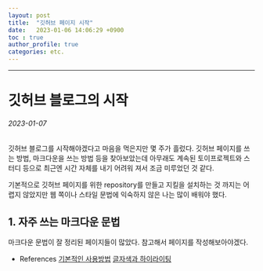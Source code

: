 ```yaml
---
layout: post
title:  "깃허브 페이지 시작"
date:   2023-01-06 14:06:29 +0900
toc : true
author_profile: true
categories: etc.
---
```

---

# 깃허브 블로그의 시작

###### 2023-01-07

 깃허브 블로그를 시작해야겠다고 마음을 먹은지만 몇 주가 흘렀다. 깃허브 페이지를 쓰는 방법, 마크다운을 쓰는 방법 등을 찾아보았는데 아무래도 계속된 토이프로젝트와 스터디 등으로 최근엔 시간 자체를 내기 어려워 져서 조금 미루었던 것 같다.

  기본적으로 깃허브 페이지를 위한 repository를 만들고 지킬을 설치하는 것 까지는 어렵지 않았지만 웹 쪽이나 스타일 문법에 익숙하지 않은 나는 많이 배워야 했다.

## 1. 자주 쓰는 마크다운 문법

 마크다운 문법이 잘 정리된 페이지들이 많았다. 참고해서 페이지를 작성해보아야겠다.

* References
  [기본적인 사용방법]([https://heropy.blog/2017/09/30/markdown/]())
  [글자색과 하이라이팅](https://geniewishescometrue.tistory.com/entry/%EB%A7%88%ED%81%AC%EB%8B%A4%EC%9A%B4-%EA%B4%80%EB%A0%A8-%ED%8C%81-%EA%B8%80-%EC%83%89%EC%83%81-%ED%98%95%EA%B4%91%ED%8E%9C)
